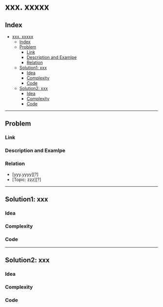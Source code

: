 # xxx. xxxxx

## Index

- [xxx. xxxxx](#xxx-xxxxx)
  - [Index](#index)
  - [Problem](#problem)
    - [Link](#link)
    - [Description and Examlpe](#description-and-examlpe)
    - [Relation](#relation)
  - [Solution1: xxx](#solution1-xxx)
    - [Idea](#idea)
    - [Complexity](#complexity)
    - [Code](#code)
  - [Solution2: xxx](#solution2-xxx)
    - [Idea](#idea-1)
    - [Complexity](#complexity-1)
    - [Code](#code-1)

----

## Problem

### Link

### Description and Examlpe

### Relation

- [yyy.yyyy][?] <!-- 指向其他题目必须添加关系描述 -->
- [Topic: zzz][?] <!-- 指向 Topic 时无需说明归属于哪个子主题, 自己进去找 -->

----

## Solution1: xxx

### Idea

### Complexity

### Code

----

## Solution2: xxx

### Idea

### Complexity

### Code